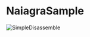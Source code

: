 # NaiagraSample

![SimpleDisassemble](https://raw.github.com/wiki/YoHana19/NiagaraSample/images/SimpleDisassemble.gif)
